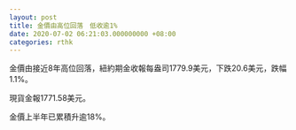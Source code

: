 ```yaml
---
layout: post
title: 金價由高位回落　低收逾1%
date: 2020-07-02 06:21:03.000000000 +08:00
categories: rthk
---
```


金價由接近8年高位回落，紐約期金收報每盎司1779.9美元，下跌20.6美元，跌幅1.1%。

現貨金報1771.58美元。

金價上半年已累積升逾18%。

